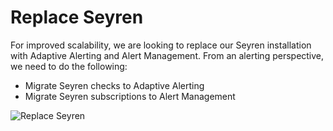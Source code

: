 # Replace Seyren

For improved scalability, we are looking to replace our Seyren installation with Adaptive Alerting and Alert Management.
From an alerting perspective, we need to do the following:

- Migrate Seyren checks to Adaptive Alerting
- Migrate Seyren subscriptions to Alert Management

![Replace Seyren](./images/replace-seyren.png)
